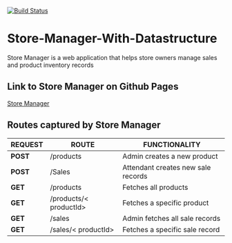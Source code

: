 [![Build Status](https://travis-ci.com/Eubule/Store-Manager-With-Datastructure.svg?branch=develop)](https://travis-ci.com/Eubule/Store-Manager-With-Datastructure)

# Store-Manager-With-Datastructure
Store Manager is a web application that helps store owners manage sales and product inventory  records

## Link to Store Manager on Github Pages

[Store Manager](https://github.com/Eubule/Store-Manager-With-Datastructure/)

## Routes captured by Store Manager

 REQUEST | ROUTE | FUNCTIONALITY
 ------- | ----- | -------------
 **POST** | /products | Admin creates a new product
 **POST** | /Sales | Attendant creates new sale records
 **GET** | /products | Fetches all products
 **GET** | /products/< productId> | Fetches a specific product
 **GET** | /sales | Admin fetches all sale records
 **GET** | /sales/< productId> | Fetches a specific sale record